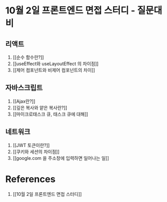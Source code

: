 # 10월 2일 프론트엔드 면접 스터디 - 질문대비
## 리액트
1. [[순수 함수란?]]
2. [[useEffect와 useLayoutEffect 의 차이점]]
3. [[제어 컴포넌트와 비제어 컴포넌트의 차이]]

## 자바스크립트
1. [[Ajax란?]]
2. [[깊은 복사와 얕은 복사란?]]
3. [[마이크로태스크 큐, 태스크 큐에 대해]]

## 네트워크
1. [[JWT 토큰이란?]]
2. [[쿠키와 세션의 차이점]]
3. [[google.com 을 주소창에 입력하면 일어나는 일]]
# References
1. [[10월 2일 프론트엔드 면접 스터디]]